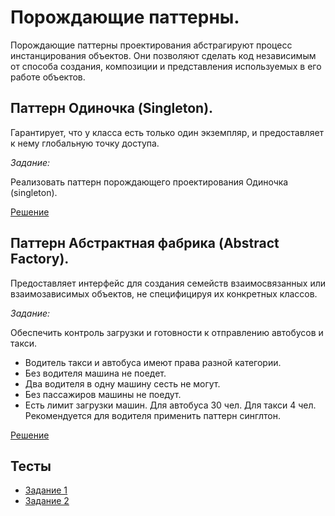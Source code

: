#  Порождающие паттерны.
Порождающие паттерны проектирования абстрагируют процесс инстанцирования объектов.
Они позволяют сделать код независимым от способа создания, композиции и представления используемых в его работе объектов.

## Паттерн Одиночка (Singleton).
Гарантирует, что у класса есть только один экземпляр, и предоставляет к нему глобальную точку доступа.

_Задание:_

Реализовать паттерн порождающего проектирования Одиночка (singleton).

[Решение](Singleton.kt)

## Паттерн Абстрактная фабрика (Abstract Factory).
Предоставляет интерфейс для создания семейств взаимосвязанных или взаимозависимых объектов, не специфицируя их конкретных классов.

_Задание:_

Обеспечить контроль загрузки и готовности к отправлению автобусов и такси.
* Водитель такси и автобуса имеют права разной категории.
* Без водителя машина не поедет.
* Два водителя в одну машину сесть не могут.
* Без пассажиров машины не поедут.
* Есть лимит загрузки машин. Для автобуса 30 чел. Для такси 4 чел.
Рекомендуется для водителя применить паттерн синглтон.

[Решение](AbstractFactory.kt)

## Тесты
* [Задание 1](SingletonTest.kt)
* [Задание 2](AbstractFactoryTest.kt)
